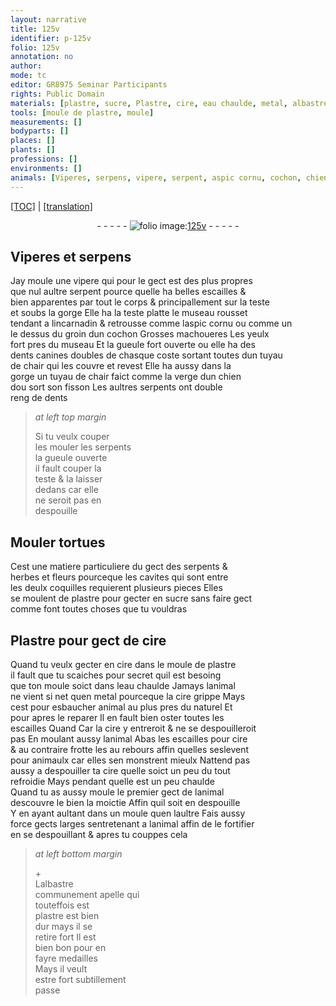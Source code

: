 ```yaml
---
layout: narrative
title: 125v
identifier: p-125v
folio: 125v
annotation: no
author:
mode: tc
editor: GR8975 Seminar Participants
rights: Public Domain
materials: [plastre, sucre, Plastre, cire, eau chaulde, metal, albastre]
tools: [moule de plastre, moule]
measurements: []
bodyparts: []
places: []
plants: []
professions: []
environments: []
animals: [Viperes, serpens, vipere, serpent, aspic cornu, cochon, chien, serpents, tortues]
---
```


 <p><a href="{{ site.baseurl }}/diplomatic/">[TOC]</a> | <a href="{{ site.baseurl }}/texts/p-125v_tl/" target="_blank">[translation]</a></p><div class="folio" align="center">- - - - - <a href="http://gallica.bnf.fr/ark:/12148/btv1b10500001g/f256.item.r=" target="_blank"><img src="https://cu-mkp.github.io/2017-workshop-edition/assets/photo-icon.png" alt="folio image: " style="display:inline-block; margin-bottom:-3px;"/>125v</a> - - - - - </div>  
  

## <span class="al">Viperes</span> et <span class="al">serpens</span>

 
 Jay moule une <span class="al">vipere</span> qui pour le gect est des plus propres<br/> que nul aultre <span class="al">serpent</span> pource quelle ha belles escailles &<br/> bien apparentes par tout le corps & principallem<span class="exp">ent</span> sur la teste <br/> et soubs la gorge Elle ha la teste platte le museau rousset<br/> tendant a lincarnadin & retrousse co<span class="exp">mm</span>e l<span class="al">aspic cornu</span> ou comme <span class="del">un</span><br/> le dessus du groin dun <span class="al">cochon</span> Grosses machoueres Les yeulx<br/> fort pres du museau Et la gueule fort ouverte ou elle <span class="add">ha</span> des<br/> dents canines doubles de chasque coste sortant toutes dun tuyau<br/> de chair qui les couvre et revest Elle ha aussy dans la<br/> gorge un tuyau de chair faict comme la verge dun <span class="al">chien</span><br/> dou sort son fisson Les aultres <span class="al">serpents</span> ont double<br/> reng de dents
 
> *at left top margin*
> 
> 
>   Si tu veulx <span class="del">couper</span><br/> <span class="del">les</span> mouler les <span class="al">serpents</span><br/> la gueule ouverte<br/> il fault couper la<br/> teste & la laisser<br/> dedans car elle<br/> ne seroit pas en<br/> despouille
 
 
  

## Mouler <span class="al">tortues</span>

 
 Cest une matiere particuliere du gect des <span class="al">serpents</span> &<br/> herbes et fleurs pourceque les cavites qui sont entre<br/> les deulx coquilles requierent plusieurs pieces Elles<br/> se moulent de <span class="m">plastre</span> pour gecter en <span class="m">sucre</span> sans faire gect<br/> co<span class="exp">mm</span>e font toutes choses que tu vouldras
 
 
  

## <span class="m">Plastre</span> pour gect de <span class="m">cire</span>

 
 Quand tu veulx gecter en <span class="m">cire</span> dans le <span class="tl">moule de <span class="m">plastre</span></span><br/> il fault que tu scaiches pour secret quil est besoing<br/> que ton <span class="tl">moule</span> soict dans l<span class="m">eau chaulde</span> Jamays lanimal<br/> ne vient si net quen <span class="m">metal</span> pourceque la <span class="m">cire</span> grippe Mays<br/> cest pour esbaucher animal au plus pres du naturel <span class="del">Et</span><br/> pour apres le reparer Il en fault bien oster toutes les<br/> escailles <span class="del">Quand</span> <span class="add">Car</span> la <span class="m">cire</span> y entreroit & ne se despouilleroit<br/> pas En moulant aussy lanimal Abas les escailles pour <span class="m">cire</span><br/> & au contraire frotte les au rebours affin quelles seslevent<br/> pour animaulx car elles sen monstrent mieulx Nattend pas<br/> aussy a despouiller ta <span class="m">cire</span> quelle soict <span class="del">un peu</span> du tout<br/> refroidie Mays pendant quelle est un peu chaulde<br/> Quand tu as aussy moule le premier gect de lanimal<br/> descouvre le bien la moictie Affin quil soit en despouille<br/> Y en ayant aultant dans un <span class="tl">moule</span> quen laultre Fais aussy<br/> force gects larges sentretenant a lanimal affin de le fortifier<br/> en se despouillant & apres tu couppes cela
 
> *at left bottom margin*
> 
> 
>   \+<br/> L<span class="m">albastre</span><br/> co<span class="exp">mmun</span>ement apelle qui<br/> touteffois est<br/> <span class="m">plastre</span> est bien<br/> dur mays il se<br/> retire fort Il est<br/> bien bon pour en<br/> fayre medailles<br/> Mays il veult<br/> estre fort subtillem<span class="exp">ent</span><br/> passe
 
 